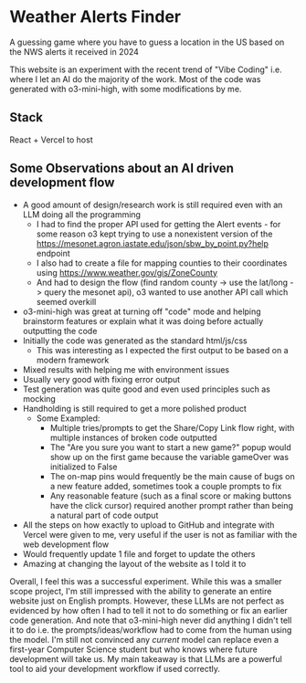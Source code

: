 # Weather Alerts Finder

A guessing game where you have to guess a location in the US based on the NWS alerts it received in 2024

This website is an experiment with the recent trend of "Vibe Coding" i.e. where I let an AI do the majority of the work. Most of the code was generated with o3-mini-high, with some modifications by me.

## Stack
React + Vercel to host

## Some Observations about an AI driven development flow
- A good amount of design/research work is still required even with an LLM doing all the programming
    - I had to find the proper API used for getting the Alert events - for some reason o3 kept trying to use a nonexistent version of the https://mesonet.agron.iastate.edu/json/sbw_by_point.py?help endpoint
    - I also had to create a file for mapping counties to their coordinates using https://www.weather.gov/gis/ZoneCounty
    - And had to design the flow (find random county -> use the lat/long -> query the mesonet api), o3 wanted to use another API call which seemed overkill
- o3-mini-high was great at turning off "code" mode and helping brainstorm features or explain what it was doing before actually outputting the code
- Initially the code was generated as the standard html/js/css
    - This was interesting as I expected the first output to be based on a modern framework
- Mixed results with helping me with environment issues
- Usually very good with fixing error output
- Test generation was quite good and even used principles such as mocking
- Handholding is still required to get a more polished product
    - Some Exampled:
        - Multiple tries/prompts to get the Share/Copy Link flow right, with multiple instances of broken code outputted
        - The "Are you sure you want to start a new game?" popup would show up on the first game because the variable gameOver was initialized to False
        - The on-map pins would frequently be the main cause of bugs on a new feature added, sometimes took a couple prompts to fix
        - Any reasonable feature (such as a final score or making buttons have the click cursor) required another prompt rather than being a natural part of code output
- All the steps on how exactly to upload to GitHub and integrate with Vercel were given to me, very useful if the user is not as familiar with the web development flow
- Would frequently update 1 file and forget to update the others
- Amazing at changing the layout of the website as I told it to

Overall, I feel this was a successful experiment. While this was a smaller scope project, I'm still impressed with the ability to generate an entire website just on English prompts. However, these LLMs are not perfect as evidenced by how often I had to tell it not to do something or fix an earlier code generation. And note that o3-mini-high never did anything I didn't tell it to do i.e. the prompts/ideas/workflow had to come from the human using the model. I'm still not convinced any *current* model can replace even a first-year Computer Science student but who knows where future development will take us. My main takeaway is that LLMs are a powerful tool to aid your development workflow if used correctly.